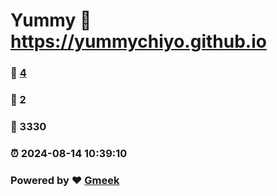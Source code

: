 # Yummy :link: https://yummychiyo.github.io 
### :page_facing_up: [4](https://yummychiyo.github.io/tag.html) 
### :speech_balloon: 2 
### :hibiscus: 3330 
### :alarm_clock: 2024-08-14 10:39:10 
### Powered by :heart: [Gmeek](https://github.com/Meekdai/Gmeek)
